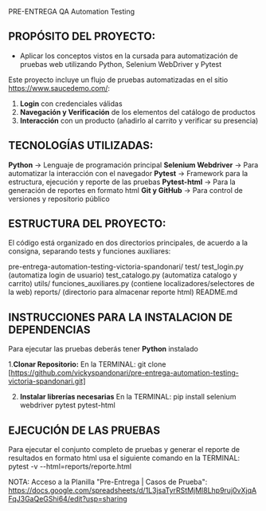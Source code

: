 PRE-ENTREGA QA Automation Testing

## PROPÓSITO DEL PROYECTO:

* Aplicar los conceptos vistos en la cursada para automatización de pruebas web utilizando Python, Selenium WebDriver y Pytest

Este proyecto incluye un flujo de pruebas automatizadas en el sitio  https://www.saucedemo.com/:

1. **Login** con credenciales válidas
2. **Navegación y Verificación** de los elementos del catálogo de productos
3. **Interacción** con un producto (añadirlo al carrito y verificar su presencia)

## TECNOLOGÍAS UTILIZADAS:

**Python** -> Lenguaje de programación principal
**Selenium Webdriver** -> Para automatizar la interacción con el navegador
**Pytest** -> Framework para la estructura, ejecución y reporte de las pruebas
**Pytest-html** -> Para la generación de reportes en formato html
**Git y GitHub** -> Para control de versiones y repositorio público

## ESTRUCTURA DEL PROYECTO:

El código está organizado en dos directorios principales, de acuerdo a la consigna, separando tests y funciones auxiliares:

pre-entrega-automation-testing-victoria-spandonari/
                                                    test/
                                                            test_login.py (automatiza login de usuario)
                                                            test_catalogo.py (automatiza catalogo y carrito)
                                                    utils/
                                                            funciones_auxiliares.py (contiene localizadores/selectores de la web)
                                                    reports/ (directorio para almacenar reporte html)
                                                    README.md

## INSTRUCCIONES PARA LA INSTALACION DE DEPENDENCIAS

Para ejecutar las pruebas deberás tener **Python** instalado

1.**Clonar Repositorio:**
En la TERMINAL: git clone [https://github.com/vickyspandonari/pre-entrega-automation-testing-victoria-spandonari.git]

2. **Instalar librerías necesarias**
En la TERMINAL: pip install selenium webdriver pytest pytest-html 

## EJECUCIÓN DE LAS PRUEBAS

Para ejecutar el conjunto completo de pruebas y generar el reporte de resultados en formato html usa el siguiente comando en la TERMINAL:
pytest -v --html=reports/reporte.html


NOTA: Acceso a la Planilla "Pre-Entrega | Casos de Prueba": 
https://docs.google.com/spreadsheets/d/1L3jsaTyrRStMjMl8Lhp9ruj0vXjqAFqJ3GaQeGShi64/edit?usp=sharing